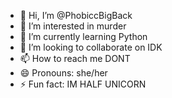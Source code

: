 - 👋 Hi, I’m @PhobiccBigBack
- 👀 I’m interested in  murder
- 🌱 I’m currently learning Python
- 💞️ I’m looking to collaborate on IDK
- 📫 How to reach me DONT
- 😄 Pronouns: she/her
- ⚡ Fun fact: IM HALF UNICORN

<!---
PhobiccBigBack/PhobiccBigBack is a ✨ special ✨ repository because its `README.md` (this file) appears on your GitHub profile.
You can click the Preview link to take a look at your changes.
--->

